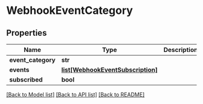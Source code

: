 # WebhookEventCategory

## Properties
Name | Type | Description | Notes
------------ | ------------- | ------------- | -------------
**event_category** | **str** |  | [optional] 
**events** | [**list[WebhookEventSubscription]**](WebhookEventSubscription.md) |  | [optional] 
**subscribed** | **bool** |  | [optional] 

[[Back to Model list]](../README.md#documentation-for-models) [[Back to API list]](../README.md#documentation-for-api-endpoints) [[Back to README]](../README.md)


